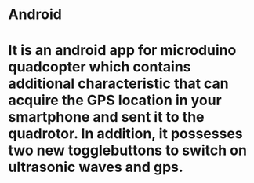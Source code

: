 # Android
# It is an android app for microduino quadcopter which contains additional characteristic that can acquire the GPS location in your smartphone and sent it to the quadrotor. In addition, it possesses two new togglebuttons to switch on ultrasonic waves and gps. 
